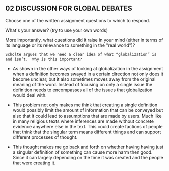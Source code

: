## 02 DISCUSSION FOR GLOBAL DEBATES

Choose one of the written assignment questions to which to respond.

What's your answer? (try to use your own words)

More importantly, what questions did it raise in your mind (either in terms of its language or its relevance to something in the "real world")? 

`Scholte argues that we need a clear idea of what “globalization” is and isn’t.  Why is this important?`

- As shown in the other ways of looking at globalization in the assignment when a definition becomes swayed in a certain direction not only does it become unclear, but it also sometimes moves away from the original meaning of the word. Instead of focusing on only a single issue the definition needs to encompasses all of the issues that globalization would deal with.

- This problem not only makes me think that creating a single definition would possibly limit the amount of information that can be conveyed but also that it could lead to assumptions that are made by users. Much like in many religious texts where inferences are made without concrete evidence anywhere else in the text. This could create factions of people that think that the singular term means different things and can support different processes of thought.  

- This thought makes me go back and forth on whether having having just a singular definition of something can cause more harm then good. Since it can largely depending on the time it was created and the people that were creating it. 